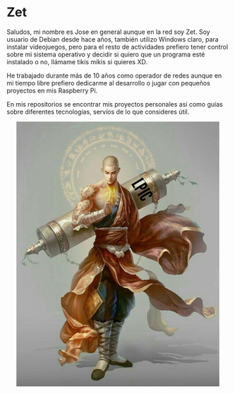 # **Zet**
Saludos, mi nombre es Jose en general aunque en la red soy Zet. 
Soy usuario de Debian desde hace años, también utilizo Windows claro, para instalar videojuegos, pero para el resto de actividades prefiero tener control sobre mi sistema operativo y decidir si quiero que un programa esté instalado o no, llámame tikis mikis si quieres XD.

He trabajado durante más de 10 años como operador de redes aunque en mi tiempo libre prefiero dedicarme al desarrollo o jugar con pequeños proyectos en mis Raspberry Pi.

En mis repositorios se  encontrar mis proyectos personales así como guías sobre diferentes tecnologías, servíos de lo que consideres útil.


<p align="center">
  <img height="600" src="Monje.jpg">
</p>

